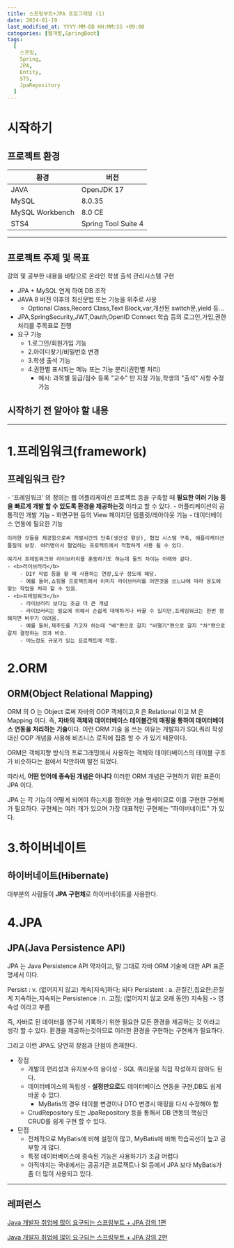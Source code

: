 ```yaml
---
title: 스프링부트+JPA 프로그래밍 (1)
date: 2024-01-19
last_modified_at: YYYY-MM-DD HH:MM:SS +09:00
categories: [웹개발,SpringBoot]
tags:
  [
    스프링,
	Spring,
    JPA,
	Entity,
    STS,
    JpaRepository
  ]
---
```


# 시작하기

## 프로젝트 환경

|환경|버전|
|------|---|
|JAVA|OpenJDK 17|
|MySQL|8.0.35|
|MySQL Workbench|8.0 CE|
|STS4|Spring Tool Suite 4|

---
## 프로젝트 주제 및 목표
강의 및 공부한 내용을 바탕으로 온라인 학생 출석 관리시스템 구현
- JPA + MySQL 연계 하여 DB 조작
- JAVA 8 버전 이후의 최신문법 또는 기능을 위주로 사용
	- Optional Class,Record Class,Text Block,var,개선된 switch문,yield 등...
- JPA,SpringSecurity,JWT,Oauth,OpenID Connect 학습 등의 로그인,가입,권한 처리를 주목표로 진행
- 요구 기능
	- 1.로그인/회원가입 기능
	- 2.아이디찾기/비밀번호 변경
	- 3.학생 출석 기능
	- 4.권한별 표시되는 메뉴 또는 기능 분리(권한별 처리)
		- 예시: 과목별 등급/점수 등록 "교수" 만 지정 가능,학생의 "출석" 사항 수정 가능	

## 시작하기 전 알아야 할 내용
---
# 1.프레임워크(framework)
<h2>프레임워크 란?</h2>
- '프레임워크' 의 정의는 웹 어플리케이션 프로젝트 등을 구축할 때 <b>필요한 여러 기능 등을 빠르게 개발 할 수 있도록 환경을 제공하는것</b> 이라고 할 수 있다.
	- 어플리케이션의 공통적인 개발 기능
	- 화면구현 등의 View 페이지단 템플릿/레아아웃 기능
	- 데이터베이스 연동에 필요한 기능
	
	이러한 것들을 제공함으로써 개발시간의 단축(생산성 향상), 협업 시스템 구축, 애플리케이션 품질의 보장. 여러명이서 협업하는 프로젝트에서 적합하게 사용 될 수 있다.
	
	여기서 프레임워크와 라이브러리를 혼동하기도 하는데 둘의 차이는 아래와 같다.
	- <b>라이브러리</b>
		- DIY 작업 등을 할 때 사용하는 연장,도구 정도에 해당.
		- 예를 들어,쇼핑몰 프로젝트에서 이미지 라이브러리를 어떤것을 쓰느냐에 따라 용도에 맞는 작업을 처리 할 수 있음.
	- <b>프레임워크</b>
		- 라이브러리 보다는 조금 더 큰 개념
		- 라이브러리는 필요에 의해서 손쉽게 대체하거나 바꿀 수 있지만,프레임워크는 한번 정해지면 바꾸기 어려움.
		- 예를 들어,제주도를 가고자 하는데 "배"편으로 갈지 "비행기"편으로 갈지 "차"편으로 갈지 결정하는 것과 비슷.
		- 어느정도 규모가 있는 프로젝트에 적합.
	
# 2.ORM
<h2>ORM(Object Relational Mapping)</h2>
ORM 의 O 는 Object 로써 자바의 OOP 객체이고,R 은 Relational 이고 M 은 Mapping 이다.
즉, <b>자바의 객체와 데이터베이스 테이블간의 매핑을 통하여 데이터베이스 연동을 처리하는 기술</b>이다.
이런 ORM 기술 을 쓰는 이유는 개발자가 SQL쿼리 작성 대신 OOP 개념을 사용해 비즈니스 로직에 집중 할 수 가 있기 때문이다.

ORM은 객체지향 방식의 프로그래밍에서 사용하는 객체와 데이터베이스의 테이블 구조가 비슷하다는 점에서 착안하여 발전 되었다.

따라서, <b>어떤 언어에 종속된 개념은 아니다</b>
이러한 ORM 개념은 구현하기 위한 표준이 JPA 이다.

JPA 는 각 기능이 어떻게 되어야 하는지를 정의한 기술 명세이므로 이를 구현한 구현체가 필요하다.
구현체는 여러 개가 있으며 가장 대표적인 구현체는 "하이버네이트" 가 있다.

# 3.하이버네이트
<h2>하이버네이트(Hibernate)</h2>
대부분의 사람들이 <b>JPA 구현체</b>로 하이버네이트를 사용한다.

# 4.JPA
<h2>JPA(Java Persistence API)</h2>
JPA 는 Java Persistence API 약자이고, 말 그대로 자바 ORM 기술에 대한 API 표준 명세서 이다.

Persist : v. (없어지지 않고) 계속[지속]하다; 되다
Persistent : a. 끈질긴,집요한;끈질게 지속하는,지속되는
Persistence : n. 고집; (없어지지 않고 오래 동안) 지속됨  -> 영속성 이라고 부름

즉, 자바로 된 데이터를 영구히 기록하기 위한 필요한 모든 환경을 제공하는 것 이라고 생각 할 수 있다.
환경을 제공하는것이므로 이러한 환경을 구현하는 구현체가 필요하다.

그리고 이런 JPA도 당연히 장점과 단점이 존재한다.
- 장점
	- 개발의 편리성과 유지보수의 용이성 - SQL 쿼리문을 직접 작성하지 않아도 된다.
	- 데이터베이스의 독립성 - <b>설정만으로</b>도 데이터베이스 연동을 구현,DB도 쉽게 바꿀 수 있다.
		- MyBatis의 경우 테이블 변경이나 DTO 변경시 매핑을 다시 수정해야 함
	- CrudRepository 또는 JpaRepository 등을 통해서 DB 연동의 핵심인 CRUD를 쉽게 구현 할 수 있다.
- 단점
	- 전체적으로 MyBatis에 비해 설정이 많고, MyBatis에 비해 학습곡선이 높고 공부할 게 많다.
	- 특정 데이터베이스에 종속된 기능은 사용하기가 조금 어렵다
	- 아직까지는 국내에서는 공공기관 프로젝트나 SI 등에서 JPA 보다 MyBatis가 좀 더 많이 사용되고 있다.

---

## 레퍼런스

[Java 개발자 취업에 많이 요구되는 스프링부트 + JPA 강의 1편](https://kmooc.udemy.com/course/jpa-springboot-with-1)

[Java 개발자 취업에 많이 요구되는 스프링부트 + JPA 강의 2편](https://kmooc.udemy.com/course/jpa-springboot-with-jpa-2)

